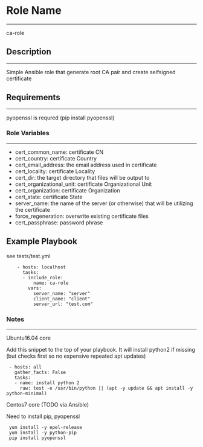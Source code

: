 # Role Name
------------
ca-role

## Description
------------
Simple Ansible role that generate root CA pair and create selfsigned certificate

## Requirements
------------
pyopenssl is requred (pip install pyopenssl)

### Role Variables
--------------
- cert_common_name: certificate CN
- cert_country: certificate Country
- cert_email_address: the email address used in certificate
- cert_locality: certificate Locality
- cert_dir: the target directory that files will be output to
- cert_organizational_unit: certificate Organizational Unit
- cert_organization: certificate Organization
- cert_state: certificate State
- server_name: the name of the server (or otherwise) that will be utilizing the certificate
- force_regeneration: overwrite existing certificate files
- cert_passphrase: password phrase


Example Playbook
----------------
see tests/test.yml

```
    - hosts: localhost
      tasks:
      - include_role:
          name: ca-role
        vars:
          server_name: "server"
          client_name: "client"
          server_url: "test.com" 
```

### Notes
---------

Ubuntu16.04 core

Add this snippet to the top of your playbook. 
It will install python2 if missing (but checks first so no expensive repeated apt updates)


```
 - hosts: all
   gather_facts: False
   tasks:
   - name: install python 2
     raw: test -e /usr/bin/python || (apt -y update && apt install -y python-minimal)
```

Centos7 core (TODO via Ansible)

Need to install pip, pyopenssl

``` 
 yum install -y epel-release
 yum install -y python-pip
 pip install pyopenssl
```
